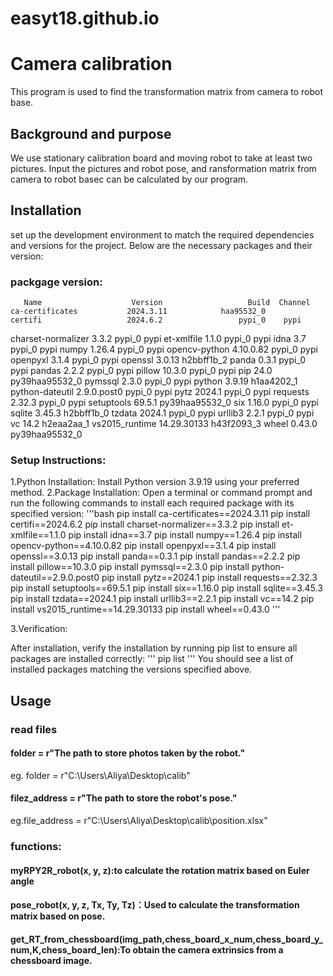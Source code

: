 # easyt18.github.io
# Camera calibration
This program is used to find the transformation matrix from camera to robot base.

## Background and purpose
We use stationary calibration board and moving robot to take at least two pictures. Input the pictures and robot pose, and ransformation matrix from camera to robot basec can be calculated by our program.

## Installation
 set up the development environment to match the required dependencies and versions for the project. Below are the necessary packages and their version:

 ### packgage version:

       Name                    Version                   Build  Channel
    ca-certificates           2024.3.11            haa95532_0
    certifi                   2024.6.2                 pypi_0    pypi
    
 charset-normalizer        3.3.2                    pypi_0    pypi
 et-xmlfile                1.1.0                    pypi_0    pypi
 idna                      3.7                      pypi_0    pypi
 numpy                     1.26.4                   pypi_0    pypi
 opencv-python             4.10.0.82                pypi_0    pypi
 openpyxl                  3.1.4                    pypi_0    pypi
 openssl                   3.0.13               h2bbff1b_2
 panda                     0.3.1                    pypi_0    pypi
 pandas                    2.2.2                    pypi_0    pypi
 pillow                    10.3.0                   pypi_0    pypi
 pip                       24.0             py39haa95532_0
 pymssql                   2.3.0                    pypi_0    pypi
 python                    3.9.19               h1aa4202_1
 python-dateutil           2.9.0.post0              pypi_0    pypi
 pytz                      2024.1                   pypi_0    pypi
 requests                  2.32.3                   pypi_0    pypi
 setuptools                69.5.1           py39haa95532_0
 six                       1.16.0                   pypi_0    pypi
 sqlite                    3.45.3               h2bbff1b_0
 tzdata                    2024.1                   pypi_0    pypi
 urllib3                   2.2.1                    pypi_0    pypi
 vc                        14.2                 h2eaa2aa_1
 vs2015_runtime            14.29.30133          h43f2093_3
 wheel                     0.43.0           py39haa95532_0


### Setup Instructions:
1.Python Installation: 
Install Python version 3.9.19 using your preferred method.
2.Package Installation:
Open a terminal or command prompt and run the following commands to install each required package with its specified version:
'''bash
pip install ca-certificates==2024.3.11
pip install certifi==2024.6.2
pip install charset-normalizer==3.3.2
pip install et-xmlfile==1.1.0
pip install idna==3.7
pip install numpy==1.26.4
pip install opencv-python==4.10.0.82
pip install openpyxl==3.1.4
pip install openssl==3.0.13
pip install panda==0.3.1
pip install pandas==2.2.2
pip install pillow==10.3.0
pip install pymssql==2.3.0
pip install python-dateutil==2.9.0.post0
pip install pytz==2024.1
pip install requests==2.32.3
pip install setuptools==69.5.1
pip install six==1.16.0
pip install sqlite==3.45.3
pip install tzdata==2024.1
pip install urllib3==2.2.1
pip install vc==14.2
pip install vs2015_runtime==14.29.30133
pip install wheel==0.43.0
'''

3.Verification:

After installation, verify the installation by running pip list to ensure all packages are installed correctly:
'''
pip list
'''
You should see a list of installed packages matching the versions specified above.

## Usage
### read files
#### folder = r"The path to store photos taken by the robot."
eg. folder = r"C:\Users\Aliya\Desktop\calib"
#### filez_address = r"The path to store the robot's pose."
eg.file_address = r"C:\Users\Aliya\Desktop\calib\position.xlsx"

### functions:
#### myRPY2R_robot(x, y, z):to calculate the rotation matrix based on Euler angle
#### pose_robot(x, y, z, Tx, Ty, Tz)：Used to calculate the transformation matrix based on pose.
#### get_RT_from_chessboard(img_path,chess_board_x_num,chess_board_y_num,K,chess_board_len):To obtain the camera extrinsics from a chessboard image.
